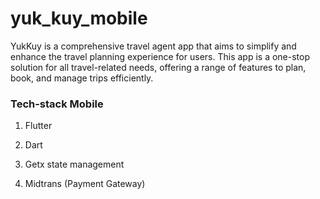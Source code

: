 # yuk_kuy_mobile
YukKuy is a comprehensive travel agent app that aims to simplify and enhance the travel planning experience for users. This app is a one-stop solution for all travel-related needs, offering a range of features to plan, book, and manage trips efficiently.

### Tech-stack Mobile
1. Flutter

2. Dart

3. Getx state management

4. Midtrans (Payment Gateway)
